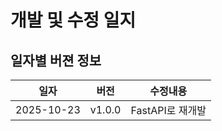 
# 개발 및 수정 일지

## 일자별 버젼 정보

| 일자       | 버전   | 수정내용         |
|------------|--------|-----------------|
| 2025-10-23 | v1.0.0 | FastAPI로 재개발  |
